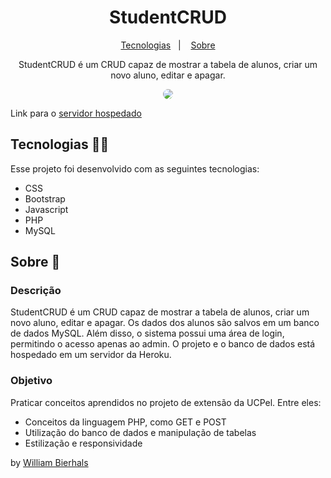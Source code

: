 <h1 align="center"> StudentCRUD </h1>
<p align="center">
  <a href="#tecnologias-">Tecnologias</a>&nbsp;&nbsp;&nbsp;|&nbsp;&nbsp;&nbsp;
  <a href="#sobre-">Sobre</a>
</p>
<p align="center"> 
  StudentCRUD é um CRUD capaz de mostrar a tabela de alunos, criar um novo aluno, editar e apagar.
</p>
<p align="center">
  <img src="https://github.com/will1Zera/studentCRUD/blob/master/img/crudGif.gif?raw=true" align="center" style="border-radius: 10px" />
</p>

Link para o [servidor hospedado](https://studentcrud-76ac634e3d30.herokuapp.com/)

## Tecnologias 👨‍💻 
Esse projeto foi desenvolvido com as seguintes tecnologias:
- CSS
- Bootstrap
- Javascript
- PHP
- MySQL

## Sobre 📖


### Descrição
StudentCRUD é um CRUD capaz de mostrar a tabela de alunos, criar um novo aluno, editar e apagar. Os dados dos alunos são salvos em um banco de dados MySQL. Além disso, o sistema possui uma área de login, permitindo o acesso apenas ao admin. O projeto e o banco de dados está hospedado em um servidor da Heroku.


### Objetivo
Praticar conceitos aprendidos no projeto de extensão da UCPel. Entre eles:

- Conceitos da linguagem PHP, como GET e POST
- Utilização do banco de dados e manipulação de tabelas
- Estilização e responsividade



by [William Bierhals](https://github.com/will1Zera)

